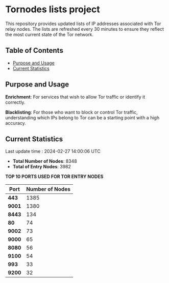 # Tornodes lists project

This repository provides updated lists of IP addresses associated with Tor relay nodes. The lists are refreshed every 30 minutes to ensure they reflect the most current state of the Tor network.

## Table of Contents

- [Purpose and Usage](#purpose-and-usage)
- [Current Statistics](#current-statistics)


## Purpose and Usage

**Enrichment**: For services that wish to allow Tor traffic or identify it correctly.

**Blacklisting**: For those who want to block or control Tor traffic, understanding which IPs belong to Tor can be a starting point with a high accuracy.

## Current Statistics

Last update time : 2024-02-27 14:00:06 UTC

- **Total Number of Nodes**: 8348
- **Total of Entry Nodes**: 3982

**TOP 10 PORTS USED FOR TOR ENTRY NODES**

| **Port** | **Number of Nodes** |
|------|-----------------|
| **443**   | 1385  |
| **9001**   | 1380  |
| **8443**   | 134  |
| **80**   | 74  |
| **9002**   | 73  |
| **9000**   | 65  |
| **8080**   | 56  |
| **9100**   | 54  |
| **993**   | 33  |
| **9200**   | 32  |

